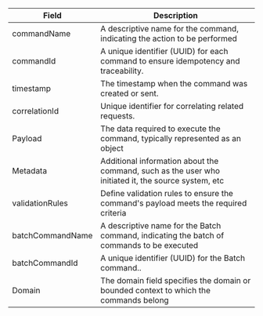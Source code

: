 | Field | Description |
|----------|----------|
| commandName | A descriptive name for the command, indicating the action to be performed |
| commandId | A unique identifier (UUID) for each command to ensure idempotency and traceability. |
| timestamp | The timestamp when the command was created or sent. |
| correlationId | Unique identifier for correlating related requests. |
| Payload | The data required to execute the command, typically represented as an object |
| Metadata | Additional information about the command, such as the user who initiated it, the source system, etc |
| validationRules | Define validation rules to ensure the command's payload meets the required criteria |
| batchCommandName | A descriptive name for the Batch command, indicating the batch of commands to be executed |
| batchCommandId | A unique identifier (UUID) for the Batch command.. |
| Domain | The domain field specifies the domain or bounded context to which the commands belong |
